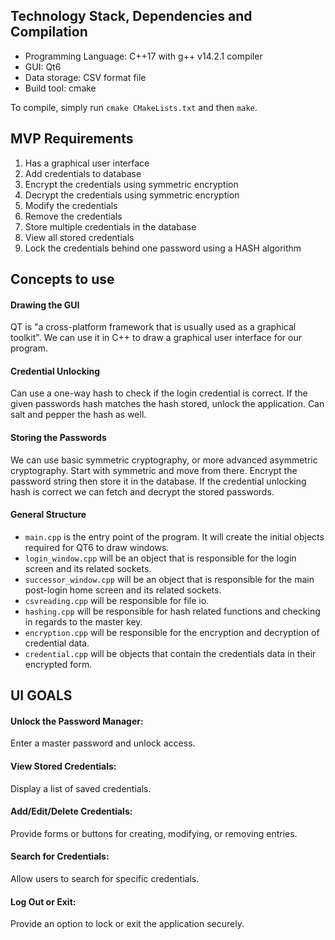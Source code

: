 ## Technology Stack, Dependencies and Compilation
- Programming Language: C++17 with g++ v14.2.1 compiler
- GUI: Qt6
- Data storage: CSV format file
- Build tool: cmake

To compile, simply run `cmake CMakeLists.txt` and then `make`. 


## MVP Requirements
1. Has a graphical user interface
3. Add credentials  to database
4. Encrypt the credentials using symmetric encryption
5. Decrypt the credentials using symmetric encryption
6. Modify the credentials
7. Remove the credentials
8. Store multiple credentials in the database
9. View all stored credentials
10. Lock the credentials behind one password using a HASH algorithm


## Concepts to use
#### Drawing the GUI
QT is "a cross-platform framework that is usually used as a graphical toolkit". We can use it in C++ to draw a graphical user interface for our program. 

#### Credential Unlocking
Can use a one-way hash to check if the login credential is correct. If the given passwords hash matches the hash stored, unlock the application. Can salt and pepper the hash as well.

#### Storing the Passwords
We can use basic symmetric cryptography, or more advanced asymmetric cryptography. Start with symmetric and move from there. Encrypt the password string then store it in the database. If the credential unlocking hash is correct we can fetch and decrypt the stored passwords.

#### General Structure
- `main.cpp` is the entry point of the program. It will create the initial objects required for QT6 to draw windows.
- `login_window.cpp` will be an object that is responsible for the login screen and its related sockets.
- `successor_window.cpp` will be an object that is responsible for the main post-login home screen and its related sockets. 
- `csvreading.cpp` will be responsible for file io.
- `hashing.cpp` will be responsible for hash related functions and checking in regards to the master key.
- `encryption.cpp` will be responsible for the encryption and decryption of credential data.
- `credential.cpp` will be objects that contain the credentials data in their encrypted form.

## UI GOALS

#### Unlock the Password Manager:
Enter a master password and unlock access.

#### View Stored Credentials:
Display a list of saved credentials.

#### Add/Edit/Delete Credentials:
Provide forms or buttons for creating, modifying, or removing entries.

#### Search for Credentials:
Allow users to search for specific credentials.

#### Log Out or Exit:
Provide an option to lock or exit the application securely.
